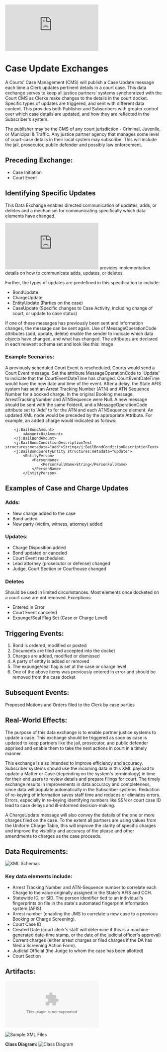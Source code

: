 ![Return to the JTMP landing page](https://github.com/CityOfNewOrleans/JTMP-Data-Exchange-Specs/blob/main/README.md)

# Case Update Exchanges
A Courts' Case Management (CMS) will publish a Case Update message each time a Clerk updates pertinent details in a court case. This data exchange serves to keep all justice partners' systems synchonrized with the Court CMS as Clerks make changes to the details in the court docket. Specific types of updates are triggered, and sent with different data content. This provides both Publisher and Subscribers with greater control over which case details are updated, and how they are reflected in the Subscriber's system. 

The publisher may be the CMS of any court jurisdiction - Criminal, Juvenile, or Municipal & Traffic. 
Any justice partner agency that manages some level of court-case details in their local system may subscribe. This will include the jail, prosecutor, public defender and possibly law enforcement. 

## Preceding Exchange: 

- Case Initiation
- Court Event

## Identifying Specific Updates
This Data Exchange enables directed communication of updates, adds, or deletes and a mechanism for communicating specifically which data elements have changed. 

![Implementation Guidance](https://github.com/CityOfNewOrleans/JTMP-Data-Exchange-Specs/blob/main/schemas/CaseUpdates_iepd/artifacts/Implementation%20Guidance.md) provides implementation details on how to communicate adds, updates, or deletes. 

Further, the types of updates are predefined in this specification to include: 

- BondUpdate
- ChargeUpdate
- EntityUpdate (Parties on the case)
- CaseUpdate (Specific changes to Case Activity, including change of court, or update to case status)

If one of these messages has previously been sent and information changes, the message can be sent again. Use of MessageOperationCode attributes (add, update, delete) enable the sender to indicate which data objects have changed, and what has changed. The attributes are declared in each relevant schema set and look like this: 
image

### Example Scenarios:
A previously scheduled Court Event is rescheduled. Courts would send a Court Event message. Set the attribute MessageOperationCode to 'Update' to indicate that the CourtEventDateTime has changed. CourtEventDateTime would have the new date and time of the event.
After a delay, the State AFIS system has sent an Arrest Tracking Number (ATN) and ATN Sequence Number for a booked charge. In the original Booking message, ArrestTrackingNumber and ATNSequence were Null. A new message should be sent with the same Folder#, and a MessageOperationCode attribute set to 'Add' to for the ATN and each ATNSequence element.
An updated XML node would be preceded by the appropriate Attribute. For example, an added charge would indicated as follows:

        <j:BailBondAmount>
            <Amount>0</Amount>
        </j:BailBondAmount>
        <j:BailBondConditionDescriptionText structures:metadata="add">String</j:BailBondConditionDescriptionText>
        <j:BailBondSuretyEntity structures:metadata="update">
            <EntityPerson>
                <PersonName>
                    <PersonFullName>String</PersonFullName>
                </PersonName>
            </EntityPerson>

## Examples of Case and Charge Updates
### Adds:
 - New charge added to the case
 - Bond added
 - New party (victim, witness, attorney) added

### Updates:
 - Charge Disposition added
 - Bond updated or canceled
 - Court Event rescheduled. 
 - Lead attorney (prosecutor or defense) changed
 - Judge, Court Section or Courthouse changed

### Deletes 
Should be used in limited circumstances. Most elements once docketed on a court case are not removed. Exceptions: 
  - Entered in Error
  - Court Event canceled
  - Expunge/Seal Flag Set (Case or Charge Level)

## Triggering Events:

1. Bond is ordered, modified or posted
2. Documents are filed and accepted into the docket
3. Charges are added, modified or dismissed
4. A party of entity is added or removed
5. The expunge/seal flag is set at the case or charge level
6. One of the above items was previously entered in error and should be removed from the case docket

## Subsequent Events:
Proposed Motions and Orders filed to the Clerk by case parties

## Real-World Effects: 

The purpose of this data exchange is to enable partner justice systems to update a case. This exchange should be triggered as soon as case is updated to keep partners like the jail, prosecutor, and public defender apprised and enable them to take the next actions in court in a timely manner. 

This exchange is also intended to improve efficiency and accuracy. Subscriber systems should use the incoming data in this XML payload to update a Matter or Case (depending on the system's terminology) in time for their end users to review details and prepare filings for court. The timely exchange results in improvements in data accuracy and completeness, since data will populate automatically in the Subscriber systems. Reduction of re-keying of information saves staff time and reduces or elimiates errors.  Errors, especially in re-keying identifying numbers like SSN or court case ID lead to case delays and ill-informed decision-making. 

A ChargeUpdate message will also convey the details of the one or more charges filed on the case. To the extent all partners are using values from the Uniform Charge Table, this will improve the clarity of specific charges and improve the visibility and accuracy of the please and other amendments to charges as the case proceeds. 

## Data Requirements:

![XML Schemas](https://github.com/CityOfNewOrleans/JTMP-Data-Exchange-Specs/tree/main/schemas/CaseUpdates_iepd/api/xml_schema)

### Key data elements include:
- Arrest Tracking Number and ATN-Sequence number to correlate each Charge to the value originally assigned in the State's AFIS and CCH.
- Statewide ID, or  SID. The person identifier tied to an individual's fingerprints on file in the state's automated fingerprint information system (AFIS)
- Arrest number (enabling the JMS to correlate a new case to a previous Booking or Charge Screening). 
- Court Case ID
- Created Date (court clerk's staff will determine if this is a machine-generated date-time stamp, or the date of the judicial officer's approval)
- Current charges (either arrest charges or filed charges if the DA has filed a Screening Action Form). 
- Judicial Official (the Judge to whom the case has been allotted)
- Court Section

## Artifacts:

![Mapping Spreadsheet](https://github.com/CityOfNewOrleans/JTMP-Data-Exchange-Specs/blob/main/schemas/CaseUpdates_iepd/artifacts/CourtDisposition_MappingSpreasheet.xlsx)

![Sample XML Files](https://github.com/CityOfNewOrleans/JTMP-Data-Exchange-Specs/tree/main/schemas/CaseUpdates_iepd/examples)

**Class Diagram:** 
![Class Diagram](https://github.com/CityOfNewOrleans/JTMP-Data-Exchange-Specs/blob/main/schemas/CaseUpdates_iepd/artifacts/CaseUpdates_ClassDigram.svg)


